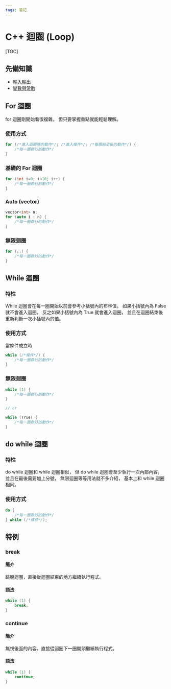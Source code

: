 ```yaml
---
tags: 筆記
---
```


# C++ 迴圈 (Loop)

[TOC]

## 先備知識

- [輸入輸出](輸入輸出.md)
- [變數與常數](變數與常數.md)

## For 迴圈

for 迴圈剛開始看很複雜，
但只要掌握重點就能輕鬆理解。

### 使用方式

```cpp
for (/*進入迴圈時的動作*/; /*進入條件*/; /*每圈結束後的動作*/) {
    /*每一圈執行的動作*/
}
```

### 基礎的 For 迴圈

```cpp
for (int i=0; i<10; i++) {
    /*每一圈執行的動作*/
}
```

### Auto (vector)

```cpp
vector<int> n;
for (auto i : n) {
    /*每一圈執行的動作*/
}
```

### 無限迴圈

```cpp
for (;;) {
    /*每一圈執行的動作*/
}
```

## While 迴圈

### 特性

While 迴圈會在每一圈開始以前會參考小括號內的布林值，
如果小括號內為 False 就不會進入迴圈，
反之如果小括號內為 True 就會進入迴圈，
並且在迴圈結束後重新判斷一次小括號內的值。

### 使用方式

當條件成立時
```cpp
while (/*條件*/) {
    /*每一圈執行的動作*/
}
```

### 無限迴圈

```cpp
while (1) {
    /*每一圈執行的動作*/
}

// or

while (True) {
    /*每一圈執行的動作*/
}
```

## do while 迴圈

### 特性

do while 迴圈和 while 迴圈相似，
但 do while 迴圈會至少執行一次內部內容，
並且在最後需要加上分號，
無限迴圈等等用法就不多介紹，
基本上和 while 迴圈相同。

### 使用方式

```cpp
do {
    /*每一圈執行的動作*/
} while (/*條件*/);
```

## 特例

### break

#### 簡介

跳脫迴圈，直接從迴圈結束的地方繼續執行程式。

#### 語法

```cpp
while (1) {
    break;
}
```

### continue

#### 簡介

無視後面的內容，直接從迴圈下一圈開頭繼續執行程式。

#### 語法

```cpp
while (1) {
    continue;
}
```